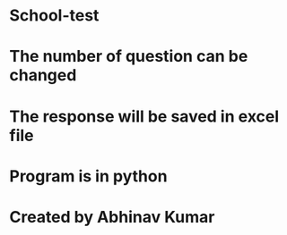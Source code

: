# School-test
# The number of question can be changed
# The response will be saved in excel file 
# Program is in python
# Created by Abhinav Kumar

